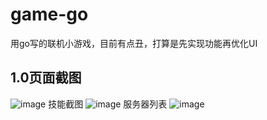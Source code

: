 # game-go
用go写的联机小游戏，目前有点丑，打算是先实现功能再优化UI

## 1.0页面截图
![image](https://github.com/lmb1113/game-go/assets/39643887/5e7ad864-dcd8-466e-85c2-c904b1248829)
技能截图
![image](https://github.com/lmb1113/game-go/assets/39643887/8d54721e-6296-4b59-bad0-deb6ed13a160)
服务器列表
![image](https://github.com/lmb1113/game-go/assets/39643887/6b1a564f-f626-4c2d-9b28-8e106349e2dc)

